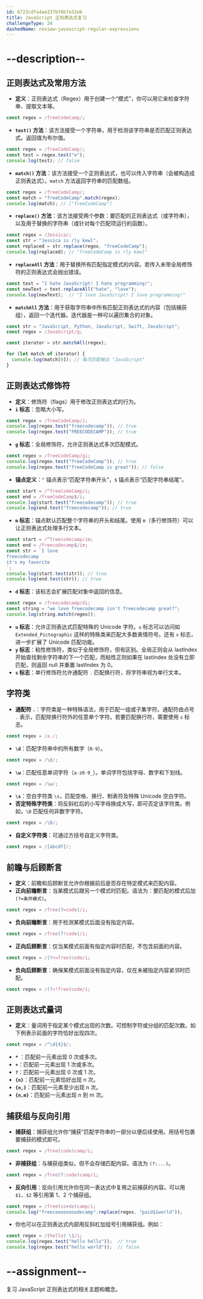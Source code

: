 ```yaml
---
id: 6723cdfa4ae237bf6b7e32eb
title: JavaScript 正则表达式复习
challengeType: 24
dashedName: review-javascript-regular-expressions
---
```


# --description--

## 正则表达式及常用方法

- **定义**：正则表达式（Regex）用于创建一个“模式”，你可以用它来检查字符串、提取文本等。

```js
const regex = /freeCodeCamp/;
```

- **`test()` 方法**：该方法接受一个字符串，用于检测该字符串是否匹配正则表达式。返回值为布尔值。

```js
const regex = /freeCodeCamp/;
const test = regex.test("e");
console.log(test); // false
```

- **`match()` 方法**：该方法接受一个正则表达式，也可以传入字符串（会被构造成正则表达式）。`match` 方法返回字符串的匹配数组。

```js
const regex = /freeCodeCamp/;
const match = "freeCodeCamp".match(regex);
console.log(match); // ["freeCodeCamp"]
```

- **`replace()` 方法**：该方法接受两个参数：要匹配的正则表达式（或字符串），以及用于替换的字符串（或针对每个匹配项运行的函数）。

```js
const regex = /Jessica/;
const str = "Jessica is rly kewl";
const replaced = str.replace(regex, "freeCodeCamp");
console.log(replaced); // "freeCodeCamp is rly kewl"
```

- **`replaceAll` 方法**：用于替换所有匹配指定模式的内容。若传入未带全局修饰符的正则表达式会抛出错误。

```js
const text = "I hate JavaScript! I hate programming!";
const newText = text.replaceAll("hate", "love");
console.log(newText);  // "I love JavaScript! I love programming!"
```

- **`matchAll` 方法**：用于获取字符串中所有匹配正则表达式的内容（包括捕获组），返回一个迭代器。迭代器是一种可以遍历集合的对象。

```js
const str = "JavaScript, Python, JavaScript, Swift, JavaScript";
const regex = /JavaScript/g;

const iterator = str.matchAll(regex);

for (let match of iterator) {
  console.log(match[0]); // 每次匹配输出 "JavaScript"
}
```

## 正则表达式修饰符

- **定义**：修饰符（flags）用于修改正则表达式的行为。
- **`i` 标志**：忽略大小写。

```js
const regex = /freeCodeCamp/i;
console.log(regex.test("freecodecamp")); // true
console.log(regex.test("FREECODECAMP")); // true
```

- **`g` 标志**：全局修饰符，允许正则表达式多次匹配模式。

```js
const regex = /freeCodeCamp/gi;
console.log(regex.test("freeCodeCamp")); // true
console.log(regex.test("freeCodeCamp is great")); // false
```

- **锚点定义**：`^` 锚点表示“匹配字符串开头”，`$` 锚点表示“匹配字符串结尾”。

```js
const start = /^freeCodeCamp/i;
const end = /freeCodeCamp$/i;
console.log(start.test("freecodecamp")); // true
console.log(end.test("freecodecamp")); // true
```

- **`m` 标志**：锚点默认匹配整个字符串的开头和结尾。使用 `m`（多行修饰符）可以让正则表达式处理多行文本。

```js
const start = /^freecodecamp/im;
const end = /freecodecamp$/im;
const str = `I love 
freecodecamp
it's my favorite
`;
console.log(start.test(str)); // true
console.log(end.test(str)); // true

```

- **`d` 标志**：该标志会扩展匹配对象中返回的信息。

```js
const regex = /freecodecamp/di;
const string = "we love freecodecamp isn't freecodecamp great?";
console.log(string.match(regex));
```

- **`u` 标志**：允许正则表达式匹配特殊的 Unicode 字符。`u` 标志可以访问如 `Extended_Pictographic` 这样的特殊类来匹配大多数表情符号。还有 `v` 标志，进一步扩展了 Unicode 匹配功能。
- **`y` 标志**：粘性修饰符，类似于全局修饰符，但有区别。全局正则会从 lastIndex 开始查找剩余字符串的下一个匹配，而粘性正则如果在 lastIndex 处没有立即匹配，则返回 null 并重置 lastIndex 为 0。
- **`s` 标志**：单行修饰符允许通配符 `.` 匹配换行符，将字符串视为单行文本。

## 字符类

- **通配符 `.`**：字符类是一种特殊语法，用于匹配一组或子集字符。通配符由点号 `.` 表示，匹配除换行符外的任意单个字符。若要匹配换行符，需要使用 `s` 标志。

```js
const regex = /a./;
```

- **`\d`**：匹配字符串中的所有数字（`0-9`）。

```js
const regex = /\d/;
```

- **`\w`**：匹配任意单词字符（`a-z0-9_`）。单词字符包括字母、数字和下划线。

```js
const regex = /\w/;
```

- **`\s`**：空白字符类 `\s`，匹配空格、换行、制表符及特殊 Unicode 空白字符。
- **否定特殊字符类**：将反斜杠后的小写字母换成大写，即可否定该字符类。例如，`\D` 匹配任何非数字字符。

```js
const regex = /\D/;
```

- **自定义字符类**：可通过方括号自定义字符类。

```js
const regex = /[abcdf]/;
```

## 前瞻与后顾断言

- **定义**：前瞻和后顾断言允许你根据前后是否存在特定模式来匹配内容。
- **正向前瞻断言**：当某模式后跟另一个模式时匹配。语法为：要匹配的模式后加 `(?=条件模式)`。

```js
const regex = /free(?=code)/i;
```

- **负向前瞻断言**：用于检测某模式后面没有指定内容。

```js
const regex = /free(?!code)/i;
```

- **正向后顾断言**：仅当某模式前面有指定内容时匹配，不包含前面的内容。

```js
const regex = /(?<=free)code/i;
```

- **负向后顾断言**：确保某模式前面没有指定内容，仅在未被指定内容紧邻时匹配。

```js
const regex = /(?<!free)code/i;
```

## 正则表达式量词

- **定义**：量词用于指定某个模式出现的次数。可控制字符或分组的匹配次数。如下例表示前面的字符恰好出现四次。

```js
const regex = /^\d{4}$/;
```

- **`*`** ：匹配前一元素出现 0 次或多次。
- **`+`**：匹配前一元素出现 1 次或多次。
- **`?`**：匹配前一元素出现 0 次或 1 次。
- **`{n}`**：匹配前一元素恰好出现 n 次。
- **`{n,}`**：匹配前一元素至少出现 n 次。
- **`{n,m}`**：匹配前一元素出现 n 到 m 次。

## 捕获组与反向引用

- **捕获组**：捕获组允许你“捕获”匹配字符串的一部分以便后续使用。用括号包裹要捕获的模式即可。

```js
const regex = /free(code)camp/i;
```

- **非捕获组**：与捕获组类似，但不会存储匹配内容。语法为 `(?:...)`。

```js
const regex = /free(?:code)camp/i;
```

- **反向引用**：反向引用允许你在同一表达式中复用之前捕获的内容。可以用 `$1`、`$2` 等引用第 1、2 个捕获组。

```js
const regex = /free(co+de)camp/i;
console.log("freecoooooooodecamp".replace(regex, "paid$1world"));
```

- 你也可以在正则表达式内部用反斜杠加组号引用捕获组。例如：

```js
const regex = /(hello) \1/i;
console.log(regex.test("hello hello"));  // true
console.log(regex.test("hello world"));  // false
```

# --assignment--

复习 JavaScript 正则表达式的相关主题和概念。

